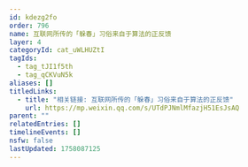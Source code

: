 ```yaml
---
id: kdezg2fo
order: 796
name: 互联网所传的「躲春」习俗来自于算法的正反馈
layer: 4
categoryId: cat_uWLHUZtI
tagIds:
  - tag_tJI1f5th
  - tag_qCKVuN5k
aliases: []
titledLinks:
  - title: "相关链接: 互联网所传的「躲春」习俗来自于算法的正反馈"
    url: https://mp.weixin.qq.com/s/UTdPJNmlMfazjH51EsJsAQ
parent: ""
relatedEntries: []
timelineEvents: []
nsfw: false
lastUpdated: 1758087125
---
```


